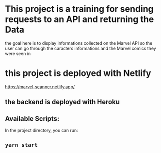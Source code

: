 # This project is a training for sending requests to an API and returning the Data

the goal here is to display informations collected on the Marvel API so the user can 
go through the caracters informations and the Marvel comics they were seen in

# this project is deployed with Netlify
https://marvel-scanner.netlify.app/
## the backend is deployed with Heroku

## Available Scripts:

In the project directory, you can run:

## `yarn start`
